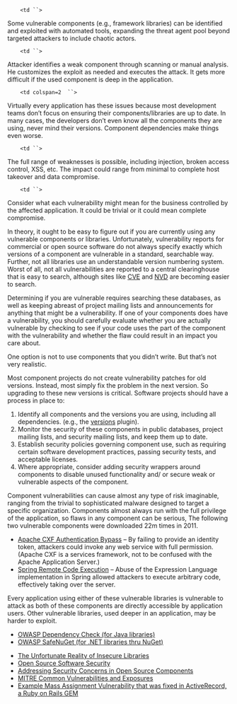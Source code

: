 `    <td ``>`

Some vulnerable components (e.g., framework libraries) can be identified
and exploited with automated tools, expanding the threat agent pool
beyond targeted attackers to include chaotic actors.

</td>

`    <td ``>`

Attacker identifies a weak component through scanning or manual
analysis. He customizes the exploit as needed and executes the attack.
It gets more difficult if the used component is deep in the application.

</td>

`    <td colspan=2  ``>`

Virtually every application has these issues because most development
teams don’t focus on ensuring their components/libraries are up to date.
In many cases, the developers don’t even know all the components they
are using, never mind their versions. Component dependencies make things
even worse.

</td>

`    <td ``>`

The full range of weaknesses is possible, including injection, broken
access control, XSS, etc. The impact could range from minimal to
complete host takeover and data compromise.

</td>

`    <td ``>`

Consider what each vulnerability might mean for the business controlled
by the affected application. It could be trivial or it could mean
complete compromise.

</td>

In theory, it ought to be easy to figure out if you are currently using
any vulnerable components or libraries. Unfortunately, vulnerability
reports for commercial or open source software do not always specify
exactly which versions of a component are vulnerable in a standard,
searchable way. Further, not all libraries use an understandable version
numbering system. Worst of all, not all vulnerabilities are reported to
a central clearinghouse that is easy to search, although sites like
[CVE](http://cve.mitre.org/) and [NVD](http://nvd.nist.gov/home.cfm) are
becoming easier to search.

Determining if you are vulnerable requires searching these databases, as
well as keeping abreast of project mailing lists and announcements for
anything that might be a vulnerability. If one of your components does
have a vulnerability, you should carefully evaluate whether you are
actually vulnerable by checking to see if your code uses the part of the
component with the vulnerability and whether the flaw could result in an
impact you care about.

One option is not to use components that you didn’t write. But that’s
not very realistic.

Most component projects do not create vulnerability patches for old
versions. Instead, most simply fix the problem in the next version. So
upgrading to these new versions is critical. Software projects should
have a process in place to:

1.  Identify all components and the versions you are using, including
    all dependencies. (e.g., the
    [versions](http://mojo.codehaus.org/versions-maven-plugin/) plugin).
2.  Monitor the security of these components in public databases,
    project mailing lists, and security mailing lists, and keep them up
    to date.
3.  Establish security policies governing component use, such as
    requiring certain software development practices, passing security
    tests, and acceptable licenses.
4.  Where appropriate, consider adding security wrappers around
    components to disable unused functionality and/ or secure weak or
    vulnerable aspects of the component.

Component vulnerabilities can cause almost any type of risk imaginable,
ranging from the trivial to sophisticated malware designed to target a
specific organization. Components almost always run with the full
privilege of the application, so flaws in any component can be serious,
The following two vulnerable components were downloaded 22m times in
2011.

  - [Apache CXF Authentication
    Bypass](http://cve.mitre.org/cgi-bin/cvename.cgi?name=CVE-2012-3451)
    – By failing to provide an identity token, attackers could invoke
    any web service with full permission. (Apache CXF is a services
    framework, not to be confused with the Apache Application Server.)
  - [Spring Remote Code
    Execution](http://www.infosecurity-magazine.com/view/30282/remote-code-vulnerability-in-spring-framework-for-java/)
    – Abuse of the Expression Language implementation in Spring allowed
    attackers to execute arbitrary code, effectively taking over the
    server.

Every application using either of these vulnerable libraries is
vulnerable to attack as both of these components are directly accessible
by application users. Other vulnerable libraries, used deeper in an
application, may be harder to exploit.

  - [OWASP Dependency Check (for Java
    libraries)](OWASP_Dependency_Check "wikilink")
  - [OWASP SafeNuGet (for .NET libraries thru
    NuGet)](https://github.com/OWASP/SafeNuGet)

<!-- end list -->

  - [The Unfortunate Reality of Insecure
    Libraries](http://www.aspectsecurity.com/research-presentations/the-unfortunate-reality-of-insecure-libraries)
  - [Open Source Software
    Security](http://en.wikipedia.org/wiki/Open_source_software_security)
  - [Addressing Security Concerns in Open Source
    Components](http://img.en25.com/Web/SonatypeInc/%7Bb2fa5ed8-938d-4bce-8a9c-d08ebeba826d%7D_Executive_Brief_-_Study-_Understanding_Security_Risks_in_OSS_Components-1.pdf)
  - [MITRE Common Vulnerabilities and Exposures](http://cve.mitre.org/)
  - [Example Mass Assignment Vulnerability that was fixed in
    ActiveRecord, a Ruby on Rails
    GEM](http://web.nvd.nist.gov/view/vuln/detail?vulnId=CVE-2013-0277)
